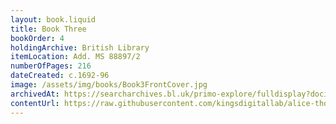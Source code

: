 ```yaml
---
layout: book.liquid
title: Book Three
bookOrder: 4
holdingArchive: British Library
itemLocation: Add. MS 88897/2
numberOfPages: 216
dateCreated: c.1692-96
image: /assets/img/books/Book3FrontCover.jpg
archivedAt: https://searcharchives.bl.uk/primo-explore/fulldisplay?docid=IAMS032-000000125&context=L&vid=IAMS_VU2&search_scope=LSCOP_BL&tab=local&lang=en_US
contentUrl: https://raw.githubusercontent.com/kingsdigitallab/alice-thornton/edition/texts/03_book_three/book_three.xml
---
```

